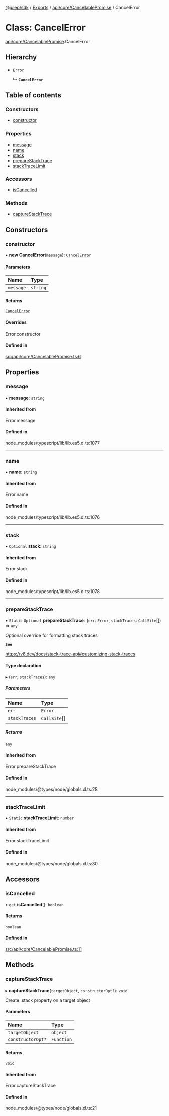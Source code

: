 [@julep/sdk](../README.md) / [Exports](../modules.md) / [api/core/CancelablePromise](../modules/api_core_CancelablePromise.md) / CancelError

# Class: CancelError

[api/core/CancelablePromise](../modules/api_core_CancelablePromise.md).CancelError

## Hierarchy

- `Error`

  ↳ **`CancelError`**

## Table of contents

### Constructors

- [constructor](api_core_CancelablePromise.CancelError.md#constructor)

### Properties

- [message](api_core_CancelablePromise.CancelError.md#message)
- [name](api_core_CancelablePromise.CancelError.md#name)
- [stack](api_core_CancelablePromise.CancelError.md#stack)
- [prepareStackTrace](api_core_CancelablePromise.CancelError.md#preparestacktrace)
- [stackTraceLimit](api_core_CancelablePromise.CancelError.md#stacktracelimit)

### Accessors

- [isCancelled](api_core_CancelablePromise.CancelError.md#iscancelled)

### Methods

- [captureStackTrace](api_core_CancelablePromise.CancelError.md#capturestacktrace)

## Constructors

### constructor

• **new CancelError**(`message`): [`CancelError`](api_core_CancelablePromise.CancelError.md)

#### Parameters

| Name | Type |
| :------ | :------ |
| `message` | `string` |

#### Returns

[`CancelError`](api_core_CancelablePromise.CancelError.md)

#### Overrides

Error.constructor

#### Defined in

[src/api/core/CancelablePromise.ts:6](https://github.com/julep-ai/julep/blob/035e7f91b35da5c19151875490e535b6923a07fe/sdks/ts/src/api/core/CancelablePromise.ts#L6)

## Properties

### message

• **message**: `string`

#### Inherited from

Error.message

#### Defined in

node_modules/typescript/lib/lib.es5.d.ts:1077

___

### name

• **name**: `string`

#### Inherited from

Error.name

#### Defined in

node_modules/typescript/lib/lib.es5.d.ts:1076

___

### stack

• `Optional` **stack**: `string`

#### Inherited from

Error.stack

#### Defined in

node_modules/typescript/lib/lib.es5.d.ts:1078

___

### prepareStackTrace

▪ `Static` `Optional` **prepareStackTrace**: (`err`: `Error`, `stackTraces`: `CallSite`[]) => `any`

Optional override for formatting stack traces

**`See`**

https://v8.dev/docs/stack-trace-api#customizing-stack-traces

#### Type declaration

▸ (`err`, `stackTraces`): `any`

##### Parameters

| Name | Type |
| :------ | :------ |
| `err` | `Error` |
| `stackTraces` | `CallSite`[] |

##### Returns

`any`

#### Inherited from

Error.prepareStackTrace

#### Defined in

node_modules/@types/node/globals.d.ts:28

___

### stackTraceLimit

▪ `Static` **stackTraceLimit**: `number`

#### Inherited from

Error.stackTraceLimit

#### Defined in

node_modules/@types/node/globals.d.ts:30

## Accessors

### isCancelled

• `get` **isCancelled**(): `boolean`

#### Returns

`boolean`

#### Defined in

[src/api/core/CancelablePromise.ts:11](https://github.com/julep-ai/julep/blob/035e7f91b35da5c19151875490e535b6923a07fe/sdks/ts/src/api/core/CancelablePromise.ts#L11)

## Methods

### captureStackTrace

▸ **captureStackTrace**(`targetObject`, `constructorOpt?`): `void`

Create .stack property on a target object

#### Parameters

| Name | Type |
| :------ | :------ |
| `targetObject` | `object` |
| `constructorOpt?` | `Function` |

#### Returns

`void`

#### Inherited from

Error.captureStackTrace

#### Defined in

node_modules/@types/node/globals.d.ts:21
